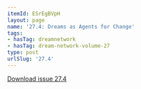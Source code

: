 ```yaml
---
itemId: ESrEgBVpH
layout: page
name: '27.4: Dreams as Agents for Change'
tags:
- hasTag: dreamnetwork
- hasTag: dream-network-volume-27
type: post
urlSlug: '27.4'
---
```

<a href="files/pdfs/Volume_27/27.4_agents_for_change.pdf" download="">Download issue 27.4</a>
